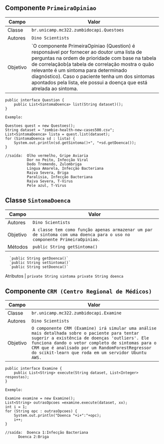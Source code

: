 ## Componente `PrimeiraOpiniao`
Campo | Valor
----- | -----
Classe | `br.unicamp.mc322.zumbidocapi.Questoes`
Autores | `Dino Scientists`
Objetivo | `O componente PrimeiraOpiniao (Question) é responsável por fornecer ao doutor uma lista de perguntas na ordem de prioridade com base na tabela de correlaçãob(a tabela de correlação mostra o quão relevante é um sintoma para determinado diagnóstico). Caso o paciente tenha um dos sintomas apontados pela lista, ele possui a doença que está atrelada ao sintoma.

```
public interface Question {
    public List<SintomaDoenca> list(String dataset)();
}

Exemplo:

Questoes quest = new Questoes();
String dataset = "zombie-health-new-cases500.csv";
List<SintomaDoenca> lista = quest.list(dataset);
for (SintomaDoenca sd : lista) {
    System.out.println(sd.getSintoma()+", "+sd.getDoenca());
}

//saída:  Olho vermelho, Gripe Aviaria
          Dor no Peito, Infecção Viral
          Dedo Tremendo, Zulombriga
          Língua Amarela, Infecção Bacteriana
          Raiva Severa, Briga
          Paralisia, Infecção Bacteriana
          Raiva Severa, T-Virus
          Pele azul, T-Virus 
```


## Classe `SintomaDoenca`
Campo | Valor
----- | -----
Autores | `Dino Scientists`
Objetivo | `A classe tem como função apenas armazenar um par de sintoma com uma doenca para o uso no componente PrimeiraOpiniao.`
Métodos | `public String getSintoma()`
	  `public String getDoenca()`
	  `public String setSintoma()`
	  `public String setDoenca()`
Atributos | `private String sintoma
	     private String doenca`
	     
## Componente `CRM (Centro Regional de Médicos)`
Campo | Valor
----- | -----
Classe | `br.unicamp.mc322.zumbidocapi.Examine`
Autores | `Dino Scientists`
Objetivo | `O componente CRM (Examine) irá simular uma análise mais detalhada sobre o paciente para tentar sugerir a existência de doenças 'outliers'. Ele funciona dando o vetor completo de sintomas para o CRM que é analisado por um RandomForestRegressor do scikit-learn que roda em um servidor Ubuntu AWS.`


```
public interface Examine {
    public List<String> execute(String dataset, List<Integer> respostas);
}

Exemplo:

Examine examine = new Examine();
List<String> outrasOpcoes =examine.execute(dataset, xx);
int i = 1;
for (String opc : outrasOpcoes) {
	System.out.println("Doenca "+i+":"+opc);
	i++;
}

//saída:  Doenca 1:Infecção Bacteriana
	  Doenca 2:Briga
```
